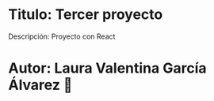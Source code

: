 # Titulo: Tercer proyecto

Descripción: Proyecto con React

# Autor: Laura Valentina García Álvarez 💛

